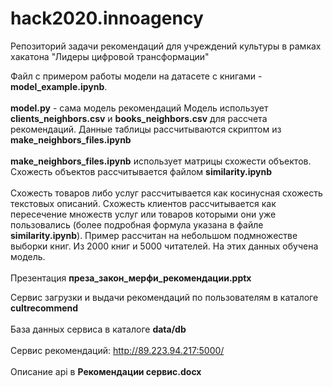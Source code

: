 # hack2020.innoagency
Репозиторий задачи рекомендаций для учреждений культуры в рамках хакатона "Лидеры цифровой трансформации"

Файл с примером работы модели на датасете с книгами - **model_example.ipynb**. 
<br><br>
**model.py** - сама модель рекомендаций
Модель использует **clients_neighbors.csv** и **books_neighbors.csv** для рассчета рекомендаций. Данные таблицы рассчитываются скриптом из **make_neighbors_files.ipynb**
<br><br>
**make_neighbors_files.ipynb** использует матрицы схожести объектов. Схожесть объектов рассчитывается файлом **similarity.ipynb**
<br><br>
Схожесть товаров либо услуг рассчитывается как косинусная схожесть текстовых описаний. Схожесть клиентов рассчитывается как пересечение множеств услуг или товаров
которыми они уже пользовались (более подробная формула указана в файле **similarity.ipynb**). Пример рассчитан на небольшом подмножестве выборки книг. Из 2000 книг и 5000 читателей.
На этих данных обучена модель.
<br><br>
Презентация **преза_закон_мерфи_рекомендации.pptx**

Сервис загрузки и выдачи рекомендаций по пользователям в каталоге **cultrecommend**
<br><br>
База данных сервиса в каталоге **data/db**
<br><br>
Сервис рекомендаций: http://89.223.94.217:5000/
<br><br>
Описание api в **Рекомендации сервис.docx**
